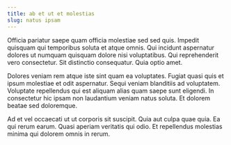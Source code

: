 ```yaml
---
title: ab et ut et molestias
slug: natus ipsam
---
```


Officia pariatur saepe quam officia molestiae sed sed quis. Impedit quisquam qui temporibus soluta et atque omnis. Qui incidunt aspernatur dolores ut numquam quisquam dolore nisi voluptatibus. Qui reprehenderit vero consectetur. Sit distinctio consequatur. Quia optio amet.

Dolores veniam rem atque iste sint quam ea voluptates. Fugiat quasi quis et ipsum molestiae et odit aspernatur. Sequi veniam blanditiis ad voluptatem. Voluptate repellendus qui est aliquam alias quam saepe sunt eligendi. In consectetur hic ipsam non laudantium veniam natus soluta. Et dolorem beatae sed doloremque.

Ad et vel occaecati ut ut corporis sit suscipit. Quia aut culpa quae quia. Ea qui rerum earum. Quasi aperiam veritatis qui odio. Et repellendus molestias minima qui dolorem omnis in rerum.
